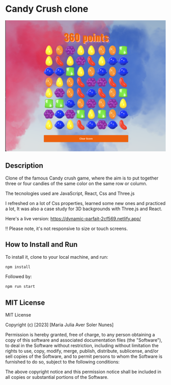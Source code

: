 # Candy Crush clone

![IMAGE](https://github.com/MajuSoler/candy_crush_clone/blob/main/public/landingpage.png)

## Description

Clone of the famous Candy crush game, where the aim is to put together three or four candies of the same color on the same row or column.

The tecnologies used are JavaScript, React, Css and Three.js

I refreshed on a lot of Css properties, learned some new ones and practiced a lot, It was also a case study for 3D backgrounds with Three.js and React. 

Here's a live version:  https://dynamic-parfait-2cf569.netlify.app/

:bangbang: Please note, it's not responsive to size or touch screens.

## How to Install and Run

To install it, clone to your local machine, and run:

```sh
npm install
```

Followed by:

```sh
npm run start
```

## MIT License

MIT License

Copyright (c) [2023] [Maria Julia Aver Soler Nunes]

Permission is hereby granted, free of charge, to any person obtaining a copy
of this software and associated documentation files (the "Software"), to deal
in the Software without restriction, including without limitation the rights
to use, copy, modify, merge, publish, distribute, sublicense, and/or sell
copies of the Software, and to permit persons to whom the Software is
furnished to do so, subject to the following conditions:

The above copyright notice and this permission notice shall be included in all
copies or substantial portions of the Software.
